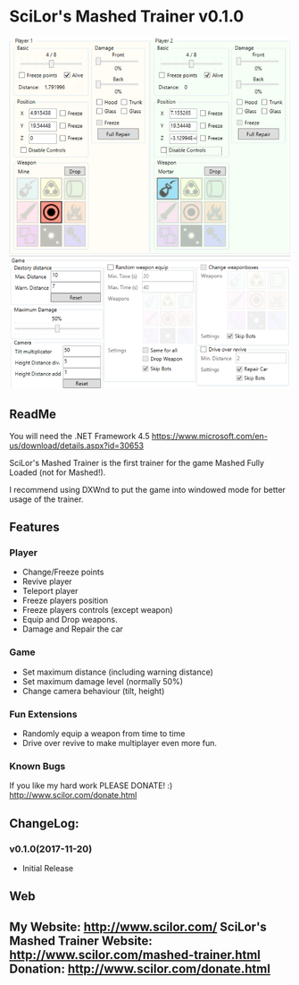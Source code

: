 # SciLor's Mashed Trainer v0.1.0

![Screenshot](https://raw.githubusercontent.com/SciLor/MashedTrainer/master/SciLorsMashedTrainerv0.0.1.Slice.png)

## ReadMe

You will need the .NET Framework 4.5
https://www.microsoft.com/en-us/download/details.aspx?id=30653

SciLor's Mashed Trainer is the first trainer for the game Mashed Fully Loaded (not for Mashed!).

I recommend using DXWnd to put the game into windowed mode for better usage of the trainer.

## Features
### Player
- Change/Freeze points
- Revive player
- Teleport player
- Freeze players position
- Freeze players controls (except weapon)
- Equip and Drop weapons.
- Damage and Repair the car

### Game
- Set maximum distance (including warning distance)
- Set maximum damage level (normally 50%)
- Change camera behaviour (tilt, height)

### Fun Extensions
- Randomly equip a weapon from time to time
- Drive over revive to make multiplayer even more fun.

### Known Bugs

If you like my hard work PLEASE DONATE! :)
http://www.scilor.com/donate.html

## ChangeLog:

### v0.1.0(2017-11-20)
- Initial Release

## Web
My Website: http://www.scilor.com/
SciLor's Mashed Trainer Website: http://www.scilor.com/mashed-trainer.html
Donation: http://www.scilor.com/donate.html
-
